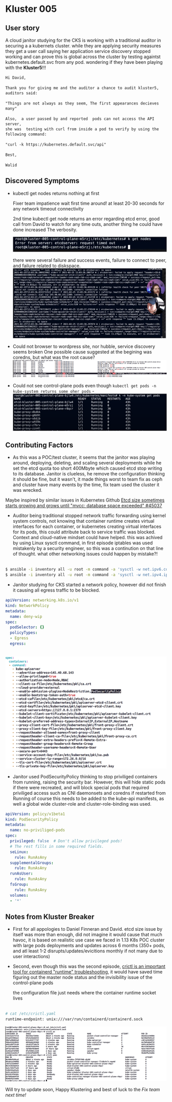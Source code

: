 # Kluster 005

## User story

A cloud janitor studying for the CKS is working with a traditional auditor in securing a a kubernets cluster. while they are applying security measures they get a user call saying her application service discovery stopped working and can prove this is global across the cluster by testing againtst kubernetes.default.svc from any pod. wondering if they have been playing with the **Kluster5**!!!

```
Hi David,

Thank you for giving me and the auditor a chance to audit kluster5, auditors said:

"Things are not always as they seem, The first appearances decieves many"

Also,  a user passed by and reported  pods can not access the API server,
she was  testing with curl from inside a pod to verify by using the following command:

"curl -k https://kubernetes.default.svc/api"

Best,

Walid

```
## Discovered Symptoms
- kubectl get nodes returns nothing at first

  Fixer team impatience wait first time around! at least 20-30 seconds for any network timeout connectivity

  2nd time kubectl get node returns an error regarding etcd error, good call from David  to watch for any time outs, another thing he could have done increased
  The verbosity.
  
    ![etcd time out message when doing kubectl get nodes](etcd-timed-out.png)
    
    there were several failure and success events, failure to connect to peer, and failure related to diskspace.
    ![cat /var/log/containers etcd logs](etcd-logs-error.png)

- Could not browser to wordpress site, nor hubble, service discovery seems broken
  One possible cause suggested at the begining was coredns, but what was the root cause?
  ![kubectl get events grepping for coredns](k-get-events-coredns-psp.png)
  
  
- Could not see control-plane pods even though `kubectl get pods -n kube-system returns some oher pods`
-![kubectl get pods -n kube-system](kube-system-get-pods.png)

## Contributing Factors

- As this was a POC/test cluster, it seems that the janitor was playing around, deploying, deleting, and scaling several deployments while he set the etcd quota too short 400Mbyte which caused etcd stop writing to its database. Janitor is clueless, he remove the configuration thinking it should be fine, but it wasn't, it made things worst to team fix as ceph and cluster have many events by the time, fix team used the cluster it was wrecked.

Maybe inspired by similar issues in Kubernetes Github
[Etcd size sometimes starts growing and grows until "mvcc: database space exceeded" #45037](https://github.com/kubernetes/kubernetes/issues/45037)

- Auditor being traditional stopped network traffic forwarding using kernel system controls, not knowing that container runtime creates virtual interfaces for each container, or kubernetes creating virtual interfaces for its pods, this could attribute back to service traffic was blocked. Context and cloud-native mindset could have helped. this was achived by using Linux sysctl command, in first episode iptables was used mistakenly by a security engineer, so this was a continution on that line of thought. what other networking issues could happen by mistake?!

```bash

$ ansible -i inventory all -u root -m command -a 'sysctl -w net.ipv6.conf.all.forwarding=1'
$ ansible -i inventory all -u root -m command -a 'sysctl -w net.ipv4.ip_forward=1'

```

- Janitor studying for CKS started a network policy, however did not finish it causing all egress traffic to be blocked.

```yaml
apiVersion: networking.k8s.io/v1
kind: NetworkPolicy
metadata:
  name: deny-wip
spec:
  podSelector: {}
  policyTypes:
  - Egress
  egress:
  
```

![Kube api manifest psp config](kube-api-psp.png)


- Janitor used PodSecurityPolicy thinking to stop priviliged containers from running, raising the security bar. However, this will hide static pods if there were recreated, and will block special pods that required priviliged access such as CNI daemonsets and coredns if restarted from Running
of course  this needs to be added to the kube-api manifests, as well a global wide cluster-role and cluster-role-binding was used.

```yaml
apiVersion: policy/v1beta1
kind: PodSecurityPolicy
metadata:
  name: no-priviliged-pods
spec:
  privileged: false  # Don't allow privileged pods!
  # The rest fills in some required fields.
  seLinux:
    rule: RunAsAny
  supplementalGroups:
    rule: RunAsAny
  runAsUser:
    rule: RunAsAny
  fsGroup:
    rule: RunAsAny
  volumes:
  - '*'
```

## Notes from Kluster Breaker
- First for all appologies to Daniel Finneran and David. etcd size issue by itself was more than enough, did not imagine it would cause that much havoc, it is based on realistic use case we faced in 1.13 K8s POC cluster with large pods deployments and updates across 6 months (350+ pods, and atl least 1-2 disrupts/updates/evicitions monthly if not many due to user interactions)

- Second, even though this was the second episode, [crictl is an important tool for containerd "runtime" troubleshooting](https://kubernetes.io/docs/tasks/debug-application-cluster/crictl/), it would have saved time figuring out the master node status and the invisibility issue of the control-plane pods
  
  the configuration file just needs where the container runtime socket lives
 ```bash
 
 # cat /etc/crictl.yaml
 runtime-endpoint: unix:///var/run/containerd/containerd.sock
 
 ```
  
  ![crictl config file and ps and pod output](crictl-settings-and-output.png)
  
  
  Will try to update soon, Happy Klustering and best of luck to the *Fix team next time!*

